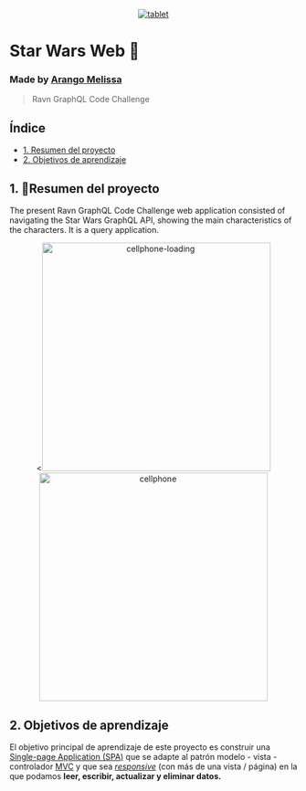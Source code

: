 <p align="center">
  <a title="Ravn" target="_blank" href= "https://emae1712.github.io/Ravn-Challenge-V2-Melissa-Arango/">
    <img src="https://i.ibb.co/wQCVJHw/tablet.jpg" alt="tablet" border="0">
  </a>
</p>


# Star Wars Web 🚀
### Made by [Arango Melissa](https://github.com/emae1712)
>Ravn GraphQL Code Challenge
## Índice

* [1. Resumen del proyecto](#1-resumen-del-proyecto)
* [2. Objetivos de aprendizaje](#2-Objetivos-de-aprendizaje)
 
## 1. 🧐Resumen del proyecto 
The present Ravn GraphQL Code Challenge web application consisted of navigating the Star Wars GraphQL API, showing the main characteristics of the characters. It is a query application.

<p align="center">
  <<img src="https://i.ibb.co/PCkTy4Z/cellphone-loading.jpg" alt="cellphone-loading" height="400px">
  <img src="https://i.ibb.co/sHcycLH/cellphone.jpg" alt="cellphone" border="0" height="400px">
</p>

## 2. Objetivos de aprendizaje

El objetivo principal de aprendizaje de este proyecto es construir una
[Single-page Application (SPA)](https://es.wikipedia.org/wiki/Single-page_application) que se adapte 
al patrón modelo - vista - controlador [MVC](https://es.wikipedia.org/wiki/Modelo%E2%80%93vista%E2%80%93controlador)
y que sea [_responsive_](https://github.com/Laboratoria/curricula-js/tree/master/topics/css/02-responsive)
 (con más de una vista / página) en la que podamos **leer, escribir, actualizar y
 eliminar datos.**

